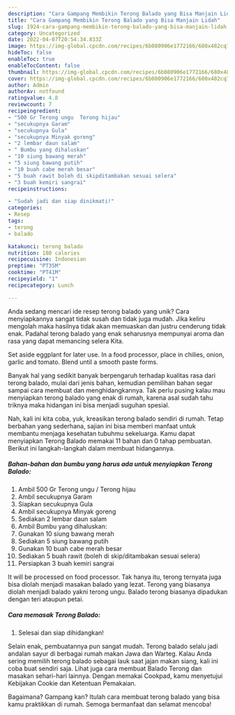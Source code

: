```yaml
---
description: "Cara Gampang Membikin Terong Balado yang Bisa Manjain Lidah"
title: "Cara Gampang Membikin Terong Balado yang Bisa Manjain Lidah"
slug: 1924-cara-gampang-membikin-terong-balado-yang-bisa-manjain-lidah
category: Uncategorized
date: 2022-04-07T20:54:34.833Z
image: https://img-global.cpcdn.com/recipes/6b080906e1772166/680x482cq70/terong-balado-foto-resep-utama.jpg
hideToc: false
enableToc: true
enableTocContent: false
thumbnail: https://img-global.cpcdn.com/recipes/6b080906e1772166/680x482cq70/terong-balado-foto-resep-utama.jpg
cover: https://img-global.cpcdn.com/recipes/6b080906e1772166/680x482cq70/terong-balado-foto-resep-utama.jpg
author: Admin
authorAv: notfound
ratingvalue: 4.8
reviewcount: 7
recipeingredient:
- "500 Gr Terong ungu  Terong hijau"
- "secukupnya Garam"
- "secukupnya Gula"
- "secukupnya Minyak goreng"
- "2 lembar daun salam"
- " Bumbu yang dihaluskan"
- "10 siung bawang merah"
- "5 siung bawang putih"
- "10 buah cabe merah besar"
- "5 buah rawit boleh di skipditambakan sesuai selera"
- "3 buah kemiri sangrai"
recipeinstructions:

- "Sudah jadi dan siap dinikmati!"
categories:
- Resep
tags:
- terong
- balado

katakunci: terong balado 
nutrition: 180 calories
recipecuisine: Indonesian
preptime: "PT35M"
cooktime: "PT41M"
recipeyield: "1"
recipecategory: Lunch

---
```





Anda sedang mencari ide resep terong balado yang unik? Cara menyiapkannya sangat tidak susah dan tidak juga mudah. Jika keliru mengolah maka hasilnya tidak akan memuaskan dan justru cenderung tidak enak. Padahal terong balado yang enak seharusnya mempunyai aroma dan rasa yang dapat memancing selera Kita.





Set aside eggplant for later use. In a food processor, place in chilies, onion, garlic and tomato. Blend until a smooth paste forms.

Banyak hal yang sedikit banyak berpengaruh terhadap kualitas rasa dari terong balado, mulai dari jenis bahan, kemudian pemilihan bahan segar sampai cara membuat dan menghidangkannya. Tak perlu pusing kalau mau menyiapkan terong balado yang enak di rumah, karena asal sudah tahu triknya maka hidangan ini bisa menjadi suguhan spesial.






Nah, kali ini kita coba, yuk, kreasikan terong balado sendiri di rumah. Tetap berbahan yang sederhana, sajian ini bisa memberi manfaat untuk membantu menjaga kesehatan tubuhmu sekeluarga. Kamu dapat menyiapkan Terong Balado memakai 11 bahan dan 0 tahap pembuatan. Berikut ini langkah-langkah dalam membuat hidangannya.

<!--inarticleads1-->

##### Bahan-bahan dan bumbu yang harus ada untuk menyiapkan Terong Balado:

1. Ambil 500 Gr Terong ungu / Terong hijau
1. Ambil secukupnya Garam
1. Siapkan secukupnya Gula
1. Ambil secukupnya Minyak goreng
1. Sediakan 2 lembar daun salam
1. Ambil  Bumbu yang dihaluskan:
1. Gunakan 10 siung bawang merah
1. Sediakan 5 siung bawang putih
1. Gunakan 10 buah cabe merah besar
1. Sediakan 5 buah rawit (boleh di skip/ditambakan sesuai selera)
1. Persiapkan 3 buah kemiri sangrai


It will be processed on food processor. Tak hanya itu, terong ternyata juga bisa diolah menjadi masakan balado yang lezat. Terong yang biasanya diolah menjadi balado yakni terong ungu. Balado terong biasanya dipadukan dengan teri ataupun petai. 

<!--inarticleads2-->

##### Cara memasak Terong Balado:


1. Selesai dan siap dihidangkan!

Selain enak, pembuatannya pun sangat mudah. Terong balado selalu jadi andalan sayur di berbagai rumah makan Jawa dan Warteg. Kalau Anda sering memilih terong balado sebagai lauk saat jajan makan siang, kali ini coba buat sendiri saja. Lihat juga cara membuat Balado Terong dan masakan sehari-hari lainnya. Dengan memakai Cookpad, kamu menyetujui Kebijakan Cookie dan Ketentuan Pemakaian. 

Bagaimana? Gampang kan? Itulah cara membuat terong balado yang bisa kamu praktikkan di rumah. Semoga bermanfaat dan selamat mencoba!

